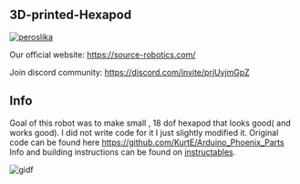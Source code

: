 ## 3D-printed-Hexapod

[![peroslika](https://user-images.githubusercontent.com/30388414/41651045-da065c62-747f-11e8-8b54-8c49339c4c88.jpg)](https://www.youtube.com/watch?v=POgCWFzcNkg)

Our official website: https://source-robotics.com/

Join discord community: https://discord.com/invite/prjUvjmGpZ
## Info
Goal of this robot was to make small , 18 dof hexapod that looks good( and works good).
I did not write code for it I just slightly modified it.
Original code can be found here https://github.com/KurtE/Arduino_Phoenix_Parts
Info and building instructions can be found on [instructables](https://www.instructables.com/id/3D-Printed-18DOF-Hexapod/).

![gidf](https://user-images.githubusercontent.com/30388414/41651405-ccbb13bc-7480-11e8-8871-db87475be7c5.gif)

